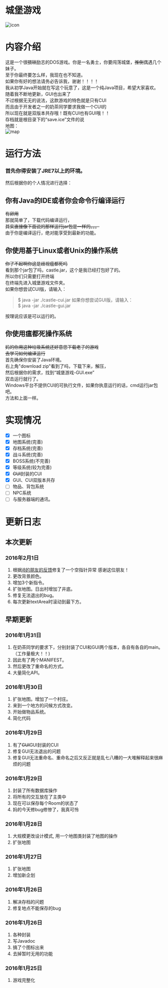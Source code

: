 # 城堡游戏
![icon](https://github.com/ice1000/Castle-game/blob/master/drawable/ic_launcher.png)

# 内容介绍

这是一个很~~猥琐~~励志的DOS游戏。你是一名勇士，你要闯荡城堡，~~推倒~~偶遇几个妹子。<br/>
至于你最终要怎么样，我现在也不知道。<br/>
如果你有好的想法请务必告诉我，谢谢！！！！<br/>
我从初学Java开始就在写这个玩意了，这是一个纯Java项目，希望大家喜欢。<br/>
随着我不断地更新，GUI也出来了<br/>
不过根据无无的说法，这款游戏的特色就是只有CUI<br/>
而且由于开发者之一的奶茶同学要求我做一个CUI的<br/>
所以现在就是双版本共存哦！既有CUI也有GUI哦！！<br/>
存档就是根目录下的“save.ice”文件的说<br/>
地图：<br/>
![map](https://github.com/ice1000/Castle-game/blob/master/drawable/map.png)

# 运行方法
### 首先你得安装了JRE7以上的环境。
然后根据你的个人情况进行选择：
## 你有Java的IDE或者你会命令行编译运行
~~有卵用~~<br/>
那就简单了，下载代码编译运行，<br/>
~~其实直接像下面说的那样运行jar包是一样的。。。~~<br/>
由于你是编译运行，绝对能享受到最新的功能。<br/>

## 你使用基于Linux或者Unix的操作系统
~~你了不起啊你这是歧视瘟都死吗~~<br/>
看到那个jar包了吗，castle.jar，这个是我已经打包好了的。<br/>
所以你们只需要打开终端<br/>
在终端先进入城堡游戏文件夹。<br/>
如果你想尝试CUI版，请输入：<br/>
> $ java -jar ./castle-cui.jar
如果你想尝试GUI版，请输入：<br/>
> $ java -jar ./castle-gui.jar

按理说应该是可以运行的。

## 你使用瘟都死操作系统
~~妈的你用这种垃圾系统还好意思下载老子的游戏~~<br/>
~~去学习如何编译运行~~<br/>
首先确保你安装了Java环境。<br/>
右上角"download zip"看到了吗，下载下来，解压，<br/>
然后根据你的需求，找到“城堡游戏-GUI.exe”<br/>
双击运行就行了。<br/>
Windows平台不提供CUI的可执行文件，如果你执意运行的话，cmd运行jar包吧。<br/>
方法和上面一样。

# 实现情况
- [X] 一个图标
- [X] 地图系统(完善)
- [X] 存档系统(完善)
- [X] 战斗系统(完善)
- [X] BOSS系统(不完善)
- [X] 等级系统(较为完善)
- [X] ~~GUI~~封装的CUI
- [X] GUI、CUI双版本共存
- [ ] 物品、背包系统
- [ ] NPC系统
- [ ] 与服务器端的通讯。

# 更新日志

## 本次更新

### 2016年2月1日
1. 根据[j8的朋友的反馈](http://tieba.baidu.com/p/4332888079?pid=83364878659#83364878659)修复了一个空指针异常 感谢这位朋友！
1. 更改背景颜色。
1. 增加3个新指令。
1. 扩张地图。日出村增加了井底。
1. 修复无法退出的bug。
1. 每次更新textArea时滚动到最下方。

## 早期更新

### 2016年1月31日
1. 在奶茶同学的要求下，分别封装了CUI和GUI两个版本，各自有各自的main。（工作量极大！！)
1. 因此有了两个MANIFEST。
1. 然后更改了重命名的方式。
1. 大量简化API。

### 2016年1月30日
1. 扩张地图。增加了一个村庄。
1. 来到一个地方的问候方式改变。
1. 开始做物品系统。
1. 简化代码

### 2016年1月29日
1. 有了~~GUI~~GUI封装的CUI
1. 修复GUI无法退出的问题
1. 修复GUI无法重命名、重命名之后又反正就是乱七八糟的一大堆解释起来很麻烦的问题

### 2016年1月29日
1. 封装了所有数据库操作
1. 将所有的交互放在了主类中
1. 现在可以保存每个Room的状态了
1. 妈的今天修bug修惨了，我真可怜

### 2016年1月28日
1. 大规模更改设计模式, 用一个地图类封装了地图的操作
1. 扩张地图

### 2016年1月27日
1. 扩张地图
1. 增加新企划

### 2016年1月26日
1. 解决存档的问题
1. 修复地点不能保存的bug

### 2016年1月26日 
1. 各种封装
1. 写Javadoc
1. 搞了个图标出来
1. 去掉暂时无用的功能

### 2016年1月25日
1. 游戏完整化
